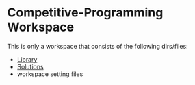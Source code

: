 # Competitive-Programming Workspace
This is only a workspace that consists of the following dirs/files:
- [Library](https://github.com/nami4mo/competitive-programming-library)
- [Solutions](https://github.com/nami4mo/competitive-programming-problems)
- workspace setting files